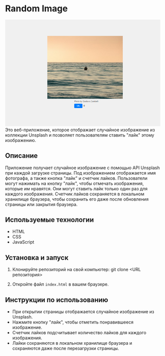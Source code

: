 # Random Image

![Random Image](random_image.png)
Это веб-приложение, которое отображает случайное изображение из коллекции Unsplash и позволяет пользователям ставить "лайк" этому изображению.

## Описание

Приложение получает случайное изображение с помощью API Unsplash при каждой загрузке страницы. Под изображением отображается имя фотографа, а также кнопка "лайк" и счетчик лайков. Пользователи могут нажимать на кнопку "лайк", чтобы отмечать изображения, которые им нравятся. Они могут ставить лайк только один раз для каждого изображения. Счетчик лайков сохраняется в локальном хранилище браузера, чтобы сохранить его даже после обновления страницы или закрытия браузера.

## Используемые технологии

- HTML
- CSS
- JavaScript

## Установка и запуск

1. Клонируйте репозиторий на свой компьютер:
git clone <URL репозитория>

2. Откройте файл `index.html` в вашем браузере.

## Инструкции по использованию

- При открытии страницы отображается случайное изображение из Unsplash.
- Нажмите кнопку "лайк", чтобы отметить понравившееся изображение.
- Счетчик лайков подсчитывает количество лайков для каждого изображения.
- Лайки сохраняются в локальном хранилище браузера и сохраняются даже после перезагрузки страницы.

